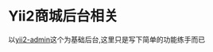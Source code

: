 Yii2商城后台相关
=========
以[yii2-admin](https://github.com/nadirvishun/yii2-admin)这个为基础后台,这里只是写下简单的功能练手而已